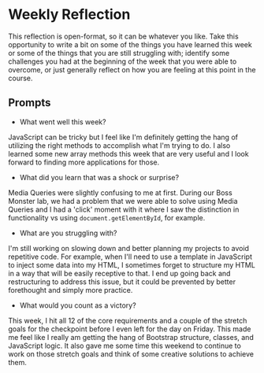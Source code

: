 # Weekly Reflection
This reflection is open-format, so it can be whatever you like. Take this opportunity to write a bit on some of the things you have learned this week or some of the things that you are still struggling with; identify some challenges you had at the beginning of the week that you were able to overcome, or just generally reflect on how you are feeling at this point in the course.


## Prompts
- What went well this week?

JavaScript can be tricky but I feel like I'm definitely getting the hang of utilizing the right methods to accomplish what I'm trying to do. I also learned some new array methods this week that are very useful and I look forward to finding more applications for those.

- What did you learn that was a shock or surprise?

Media Queries were slightly confusing to me at first. During our Boss Monster lab, we had a problem that we were able to solve using Media Queries and I had a 'click' moment with it where I saw the distinction in functionality vs using `document.getElementById`, for example.

- What are you struggling with?

I'm still working on slowing down and better planning my projects to avoid repetitive code. For example, when I'll need to use a template in JavaScript to inject some data into my HTML, I sometimes forget to structure my HTML in a way that will be easily receptive to that. I end up going back and restructuring to address this issue, but it could be prevented by better forethought and simply more practice.

- What would you count as a victory?

This week, I hit all 12 of the core requirements and a couple of the stretch goals for the checkpoint before I even left for the day on Friday. This made me feel like I really am getting the hang of Bootstrap structure, classes, and JavaScript logic. It also gave me some time this weekend to continue to work on those stretch goals and think of some creative solutions to achieve them.
